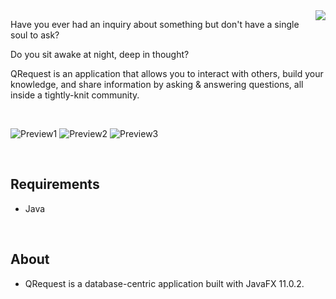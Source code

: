 <img align="right" src="https://i.imgur.com/NJ5J5qM.png">

Have you ever had an inquiry about something but don't have a single soul to ask? 

Do you sit awake at night, deep in thought? 

QRequest is an application that allows you to interact with others, build your knowledge, and share information by asking & answering questions, all inside a tightly-knit community.

<br/>

![Preview1](https://i.imgur.com/zDIvWxI.png) 
![Preview2](https://i.imgur.com/rjVlEIW.png) 
![Preview3](https://i.imgur.com/SXEfaBx.png) 

<br/>  

## Requirements
* Java

<br>

## About
* QRequest is a database-centric application built with JavaFX 11.0.2.
